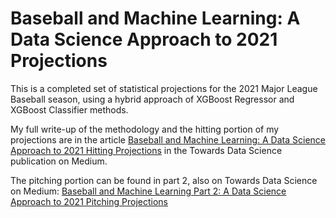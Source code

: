 # Baseball and Machine Learning: A Data Science Approach to 2021 Projections

This is a completed set of statistical projections for the 2021 Major League Baseball season, using a hybrid approach of XGBoost Regressor and XGBoost Classifier methods. 

My full write-up of the methodology and the hitting portion of my projections are in the article [Baseball and Machine Learning: A Data Science Approach to 2021 Hitting Projections](https://towardsdatascience.com/baseball-and-machine-learning-a-data-science-approach-to-2021-hitting-projections-4d6eeed01ede) in the Towards Data Science publication on Medium.

The pitching portion can be found in part 2, also on Towards Data Science on Medium: [Baseball and Machine Learning Part 2: A Data Science Approach to 2021 Pitching Projections](https://towardsdatascience.com/baseball-and-machine-learning-part-2-a-data-science-approach-to-2021-pitching-projections-530dbfe6dcc4)
